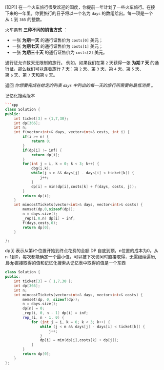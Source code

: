 [[DP]]
在一个火车旅行很受欢迎的国度，你提前一年计划了一些火车旅行。在接下来的一年里，你要旅行的日子将以一个名为 `days` 的数组给出。每一项是一个从 `1` 到 `365` 的整数。

火车票有 **三种不同的销售方式** ：

- 一张 **为期一天** 的通行证售价为 `costs[0]` 美元；
- 一张 **为期七天** 的通行证售价为 `costs[1]` 美元；
- 一张 **为期三十天** 的通行证售价为 `costs[2]` 美元。

通行证允许数天无限制的旅行。 例如，如果我们在第 `2` 天获得一张 **为期 7 天** 的通行证，那么我们可以连着旅行 7 天：第 `2` 天、第 `3` 天、第 `4` 天、第 `5` 天、第 `6` 天、第 `7` 天和第 `8` 天。

返回 _你想要完成在给定的列表 `days` 中列出的每一天的旅行所需要的最低消费_ 。

记忆化搜索版本
```cpp
```cpp
class Solution {
public:
    int ticket[3] = {1,7,30};
    int dp[366];
    int n;
    int f(vector<int>& days, vector<int>& costs, int i) {
        if(i >= n) {
            return 0;
        }
        if(dp[i] != inf) {
            return dp[i];
        }
        for(int j = i, k = 0; k < 3; k++) {
            dbg(i,k);
            while(j < n && days[j] - days[i] < ticket[k]) {
                j++;
            }
            dp[i] = min(dp[i],costs[k] + f(days, costs, j));
        }
        return dp[i];
    }
    int mincostTickets(vector<int>& days, vector<int>& costs) {
        memset(dp,0,sizeof(dp));
        n = days.size();
        _rep(i,0,n) dp[i] = inf;
        f(days,costs,0);
        return dp[0];
    }

};
```

dp[i] 表示从第i个位置开始到终点花费的金额
DP
自底到顶，n位置的成本为0，从n-1到0，每次都能确定一个最小值，可以被下次访问时直接取得，无需继续遍历,且dp直接取得的值和记忆化搜索从记忆表中取得的值是一个东西

```cpp
class Solution {
public:
    int ticket[3] = { 1,7,30 };
    int dp[366];
    int n;
    int mincostTickets(vector<int>& days, vector<int>& costs) {
        memset(dp, 0, sizeof(dp));
        n = days.size();
        dp[n] = 0;
        _rep(i, 0, n - 1) dp[i] = inf;
        rep_(i, n - 1, 0) {
            for (int j = i, k = 0; k < 3; k++) {
                while (j < n && days[j] - days[i] < ticket[k]) {
                    j++;
                }
                dp[i] = min(dp[i],costs[k] + dp[j]);
            }
        }
        return dp[0];
    }
};
```